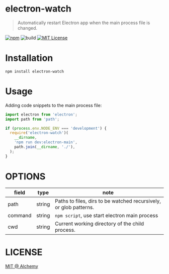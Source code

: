 # electron-watch

> Automatically restart Electron app when the main process file is changed.

[![npm](https://img.shields.io/badge/npm-v1.0.1-brightgreen.svg)](https://www.npmjs.com/package/electron-watch)
![build](https://img.shields.io/badge/build-passing-green.svg)
[![MIT License](https://img.shields.io/github/license/mashape/apistatus.svg?maxAge=2592000)](https://github.com/IceEnd/electron-watch/blob/master/LICENSE)

# Installation

```shell
npm install electron-watch
```

# Usage

Adding code snippets to the main process file:

```js
import electron from 'electron';
import path from 'path';

if (process.env.NODE_ENV === 'development') {
  require('electron-watch')(
    __dirname,
    'npm run dev:electron-main',
    path.join(__dirname, './'),
  );
}
```

# OPTIONS

|field|type|note|
|-----|----|----|
|path|string|Paths to files, dirs to be watched recursively, or glob patterns.|
|command|string|`npm script`, use start electron main process|
|cwd|string|Current working directory of the child process.|

# LICENSE

[MIT @ Alchemy](https://github.com/IceEnd/electron-watch/blob/master/LICENSE)